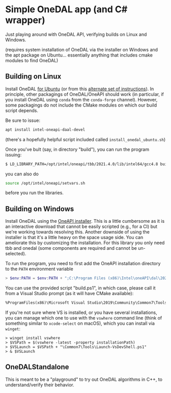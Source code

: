 # Simple OneDAL app (and C# wrapper)

Just playing around with OneDAL API, verifying builds on Linux and Windows.

(requires system installation of OneDAL via the installer on Windows and the apt package on Ubuntu... essentially anything that includes cmake modules to find OneDAL)

## Building on Linux

Install OneDAL [for Ubuntu](https://software.intel.com/content/www/us/en/develop/articles/installing-intel-free-libs-and-python-apt-repo.html)  (or from this [alternate set of instructions](https://neelravi.com/post/intel-oneapi-install/)).  In principle, other packagings of OneDAL/OneAPI should work (in particular, if you install OneDAL using `conda` from the `conda-forge` channel).  However, some packagings do not include the CMake modules on which our build script depends.

Be sure to issue:
```bash
apt install intel-oneapi-daal-devel
```

(there's a hopefully helpful script included called `install_onedal_ubuntu.sh`)

Once you've bult (say, in directory "build"), you can run the program issuing:
```bash
$ LD_LIBRARY_PATH=/opt/intel/oneapi/tbb/2021.4.0/lib/intel64/gcc4.8 build/OneDALNative
```
you can also do
```bash
source /opt/intel/oneapi/setvars.sh
```
before you run the libraries.

## Building on Windows

Install OneDAL using the [OneAPI installer](https://software.intel.com/content/www/us/en/develop/tools/oneapi.html).  This is a little cumbersome as it is an interactive download that cannot be easily scripted (e.g., for a CI) but we're working towards resolving this.  Another downside of using the installer is that it's a little heavy on the space usage side.  You can ameliorate this by customizing the installation.  For this library you only need tbb and onedal (some components are required and cannot be un-selected).

To run the program, you need to first add the OneAPI installation directory to the `PATH` environment variable
```powershell
> $env:PATH = $env:PATH + ";C:\Program Files (x86)\Intel\oneAPI\dal\2021.4.0\redist\intel64"
```

You can use the provided script "build.ps1", in which case, please call it from a Visual Studio prompt (as it will have CMake available):
```cmd
%ProgramFiles(x86)\Microsoft Visual Studio\2019\Community\Common7\Tools\Launch-VsDevShell.ps1
```
If you're not sure where VS is installed, or you have several installations, you can manage which one to use with the `vswhere` command line (think of something similar to `xcode-select` on macOS), which you can install via `winget`:
```pwsh
> winget install vswhere
> $VSPath = $(vswhere -latest -property installationPath)
> $VSLaunch = $VSPath + "\Common7\Tools\Launch-VsDevShell.ps1"
> & $VSLaunch
```

## OneDALStandalone

This is meant to be a "playground" to try out OneDAL algorithms in C++, to understand/verify their behavior.
